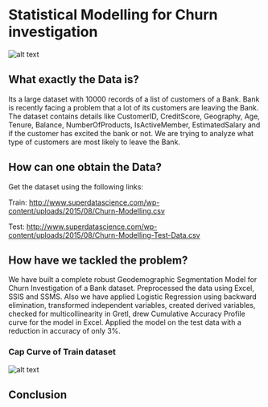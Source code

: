 # Statistical Modelling for Churn investigation
![alt text](https://github.com/swarupmishal/Statistical-Modelling-for-Churn-investigation/blob/master/Extras/AAEAAQAAAAAAAAdeAAAAJDRmOWNmYTdhLTRhNmUtNGZlYi05MjIwLTQ3YTRhODZmNTQ2YQ.jpg)


## What exactly the Data is?
Its a large dataset with 10000 records of a list of customers of a Bank. Bank is recently facing a problem that a lot of its customers are leaving the Bank. The dataset contains details like CustomerID, CreditScore, Geography, Age, Tenure, Balance, NumberOfProducts, IsActiveMember, EstimatedSalary and if the customer has excited the bank or not. We are trying to analyze what type of customers are most likely to leave the Bank.


## How can one obtain the Data?
Get the dataset using the following links:

Train: http://www.superdatascience.com/wp-content/uploads/2015/08/Churn-Modelling.csv

Test: http://www.superdatascience.com/wp-content/uploads/2015/08/Churn-Modelling-Test-Data.csv

## How have we tackled the problem?
We have built a complete robust Geodemographic Segmentation Model for Churn Investigation of a Bank dataset. Preprocessed the data using Excel, SSIS and SSMS. Also we have applied Logistic Regression using backward elimination, transformed independent variables, created derived variables, checked for multicollinearity in Gretl, drew Cumulative Accuracy Profile curve for the model in Excel. Applied the model on the test data with a reduction in accuracy of only 3%.

### Cap Curve of Train dataset
![alt text](https://github.com/swarupmishal/Statistical-Modelling-for-Churn-investigation/blob/master/Extras/AAEAAQAAAAAAAAdeAAAAJDRmOWNmYTdhLTRhNmUtNGZlYi05MjIwLTQ3YTRhODZmNTQ2YQ.jpg)



## Conclusion
